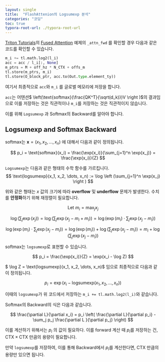 ```yaml
---
layout: single
title:  "FlashAttenion의 Logsumexp 분석"
categories: "코딩"
toc: true
typora-root-url: ./typora-root-url
---
```


[Triton Tutorials](https://triton-lang.org/main/getting-started/tutorials/index.html)의 [Fused Attention](https://triton-lang.org/main/getting-started/tutorials/06-fused-attention.html#sphx-glr-getting-started-tutorials-06-fused-attention-py) 예제의 `_attn_fwd` 를 확인할 경우 다음과 같은 코드를 확인할 수 있습니다.

```python
m_i += tl.math.log2(l_i)
acc = acc / l_i[:, None]
m_ptrs = M + off_hz * N_CTX + offs_m
tl.store(m_ptrs, m_i)
tl.store(O_block_ptr, acc.to(Out.type.element_ty))
```

여기서 최종적으로  `acc`와 `m_i` 를 글로벌 메모리에 저장을 합니다.

`acc`는 어텐션$ \left(\text{softmax}(\frac{QK^T}{\sqrt(d_k)})V \right )$의 결과임으로 이를 저장하는 것은 직관적이나  `m_i`를 저장하는 것은 직관적이지 않습니다.

이를 위해 `Logsumexp` 과 Softmax의 Backward를 알아야 합니다.

## Logsumexp and Softmax Backward

softmax는 $\mathbf{x} = (x_1, x_2, \dots, x_n)$ 에 대해서 다음과 같이 정의됩니다.

$$
p_i = \text{softmax}(x_i) = \frac{\exp(x_i)}{\sum_{j=1}^n \exp(x_j)} = \frac{\exp(x_i)}{Z}
$$

`Logsumexp`는 다음과 같은 형태의 수학 함수를 가르킵니다.
$$
\text{logsumexp}(x_1, x_2, \dots, x_n) := \log \left (\sum_{j=1}^n \exp(x_j) \right )
$$

위와 같은 형태는 $x$ 값의 크기에 따라 **overflow** 및 **underflow** 문제가 발생한다. 수치를 **안정화**하기 위해 재정렬이 필요합니다.

$$
\text{Let } m_i = \max_j x_j
$$

$$
\log \left( \sum_j \exp(x_j) \right) = \log \left( \sum_j \exp(x_j - m_i + m_i) \right) = \log\left( \exp(m_i) \cdot \sum_j \exp(x_j - m_i) \right)
$$

$$
\log\left( \exp(m_i) \cdot \sum_j \exp(x_j - m_i) \right) = \log(\exp(m_i)) + \log\left( \sum_j \exp(x_j-m_i) \right) = m_i + \log\left( \sum_j \exp(x_j - m_i) \right)
$$

softmax는 `logsumexp`로 표현할 수 있습니다.

$$
p_i = \frac{\exp(x_i)}{Z} = \exp(x_i - \log Z)
$$

$ \log Z = \text{logsumexp}(x_1, x_2, \dots, x_n)$  임으로 최종적으로 다음과 같이 정의됩니다.

$$
p_i = \exp(x_i - \text{logsumexp}(x_1, x_2, \dots, x_n))
$$

이때의 `logsumexp`가 위 코드에서 저장하는 `m_i += tl.math.log2(l_i)`와 같습니다.

Softmax의 Backward의 식은 다음과 같습니다.

$$
\frac{\partial L}{\partial x_i} = p_i \left( \frac{\partial L}{\partial p_i} - \sum_j p_j \frac{\partial L }{\partial p_j} \right)
$$

이를 계산하기 위해서는  $p_i$ 의 값이 필요하다. 이를 forward 계산 때 $p_i$를 저장하는 건, $\text{CTX} \times \text{CTX}$ 만큼의 용량이 필요합니다. 

만약 `logsumexp`를 저장하여, 이를 통해 Backward에서 $p_i$를 계산한다면, $\text{CTX}$  만큼의 용량만 있으면 됩니다.

